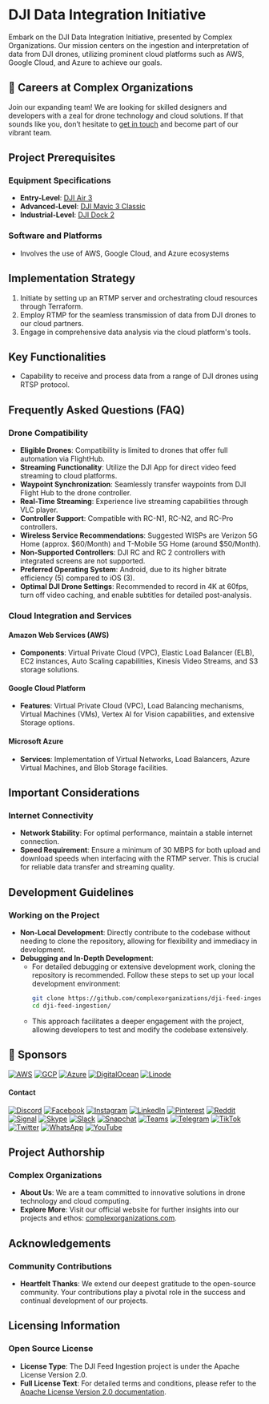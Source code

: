# DJI Data Integration Initiative

Embark on the DJI Data Integration Initiative, presented by Complex Organizations. Our mission centers on the ingestion and interpretation of data from DJI drones, utilizing prominent cloud platforms such as AWS, Google Cloud, and Azure to achieve our goals.

## 🚀 Careers at Complex Organizations

Join our expanding team! We are looking for skilled designers and developers with a zeal for drone technology and cloud solutions. If that sounds like you, don’t hesitate to [get in touch](https://complexorganizations.com) and become part of our vibrant team.

## Project Prerequisites

### Equipment Specifications

- **Entry-Level**: [DJI Air 3](https://www.dji.com/air-3)
- **Advanced-Level**: [DJI Mavic 3 Classic](https://www.dji.com/mavic-3-classic)
- **Industrial-Level**: [DJI Dock 2](https://enterprise.dji.com/dock-2)

### Software and Platforms

- Involves the use of AWS, Google Cloud, and Azure ecosystems

## Implementation Strategy

1. Initiate by setting up an RTMP server and orchestrating cloud resources through Terraform.
2. Employ RTMP for the seamless transmission of data from DJI drones to our cloud partners.
3. Engage in comprehensive data analysis via the cloud platform's tools.

## Key Functionalities

- Capability to receive and process data from a range of DJI drones using RTSP protocol.

## Frequently Asked Questions (FAQ)

### Drone Compatibility
- **Eligible Drones**: Compatibility is limited to drones that offer full automation via FlightHub.
- **Streaming Functionality**: Utilize the DJI App for direct video feed streaming to cloud platforms.
- **Waypoint Synchronization**: Seamlessly transfer waypoints from DJI Flight Hub to the drone controller.
- **Real-Time Streaming**: Experience live streaming capabilities through VLC player.
- **Controller Support**: Compatible with RC-N1, RC-N2, and RC-Pro controllers.
- **Wireless Service Recommendations**: Suggested WISPs are Verizon 5G Home (approx. $60/Month) and T-Mobile 5G Home (around $50/Month).
- **Non-Supported Controllers**: DJI RC and RC 2 controllers with integrated screens are not supported.
- **Preferred Operating System**: Android, due to its higher bitrate efficiency (5) compared to iOS (3).
- **Optimal DJI Drone Settings**: Recommended to record in 4K at 60fps, turn off video caching, and enable subtitles for detailed post-analysis.

### Cloud Integration and Services

#### Amazon Web Services (AWS)
- **Components**: Virtual Private Cloud (VPC), Elastic Load Balancer (ELB), EC2 instances, Auto Scaling capabilities, Kinesis Video Streams, and S3 storage solutions.

#### Google Cloud Platform
- **Features**: Virtual Private Cloud (VPC), Load Balancing mechanisms, Virtual Machines (VMs), Vertex AI for Vision capabilities, and extensive Storage options.

#### Microsoft Azure
- **Services**: Implementation of Virtual Networks, Load Balancers, Azure Virtual Machines, and Blob Storage facilities.

## Important Considerations

### Internet Connectivity
- **Network Stability**: For optimal performance, maintain a stable internet connection.
- **Speed Requirement**: Ensure a minimum of 30 MBPS for both upload and download speeds when interfacing with the RTMP server. This is crucial for reliable data transfer and streaming quality.

## Development Guidelines

### Working on the Project
- **Non-Local Development**: Directly contribute to the codebase without needing to clone the repository, allowing for flexibility and immediacy in development.
- **Debugging and In-Depth Development**:
  - For detailed debugging or extensive development work, cloning the repository is recommended. Follow these steps to set up your local development environment:
    ```bash
    git clone https://github.com/complexorganizations/dji-feed-ingestion
    cd dji-feed-ingestion/
    ```
  - This approach facilitates a deeper engagement with the project, allowing developers to test and modify the codebase extensively.

## 🤝 Sponsors

[![AWS](https://raw.githubusercontent.com/complexorganizations/parking-united-com/main/assets/images/icons/cloud_providers/aws.svg)](https://aws.amazon.com/)
[![GCP](https://raw.githubusercontent.com/complexorganizations/parking-united-com/main/assets/images/icons/cloud_providers/gcp.svg)](https://cloud.google.com/)
[![Azure](https://raw.githubusercontent.com/complexorganizations/parking-united-com/main/assets/images/icons/cloud_providers/azure.svg)](https://azure.microsoft.com/)
[![DigitalOcean](https://raw.githubusercontent.com/complexorganizations/parking-united-com/main/assets/images/icons/cloud_providers/digitalocean.svg)](https://www.digitalocean.com/)
[![Linode](https://raw.githubusercontent.com/complexorganizations/parking-united-com/main/assets/images/icons/cloud_providers/linode.svg)](https://www.linode.com/)

#### Contact

[![Discord](https://raw.githubusercontent.com/complexorganizations/parking-united-com/main/assets/images/icons/social_media/discord.svg)](https://discord.gg/2DmfdBdMwg)
[![Facebook](https://raw.githubusercontent.com/complexorganizations/parking-united-com/main/assets/images/icons/social_media/facebook.svg)](https://www.facebook.com/parkingunited)
[![Instagram](https://raw.githubusercontent.com/complexorganizations/parking-united-com/main/assets/images/icons/social_media/instagram.svg)](https://www.instagram.com/parking_united/)
[![LinkedIn](https://raw.githubusercontent.com/complexorganizations/parking-united-com/main/assets/images/icons/social_media/linkedin.svg)](https://www.linkedin.com/company/parking-united)
[![Pinterest](https://raw.githubusercontent.com/complexorganizations/parking-united-com/main/assets/images/icons/social_media/pinterest.svg)](https://www.pinterest.com/parking_united/)
[![Reddit](https://raw.githubusercontent.com/complexorganizations/parking-united-com/main/assets/images/icons/social_media/reddit.svg)](https://www.reddit.com/r/parking_united/)
[![Signal](https://raw.githubusercontent.com/complexorganizations/parking-united-com/main/assets/images/icons/social_media/signal.svg)](https://signal.group/#CjQKIPhEy6Pk8c-wXi-6O3DRXQ3eSLvJNqW61uq46Y-Ya3mrEhDaILflpc1oE9joFmzC3REG)
[![Skype](https://raw.githubusercontent.com/complexorganizations/parking-united-com/main/assets/images/icons/social_media/skype.svg)](https://join.skype.com/hjhsrvQlinZk)
[![Slack](https://raw.githubusercontent.com/complexorganizations/parking-united-com/main/assets/images/icons/social_media/slack.svg)](https://parking-unitedcom.slack.com/archives/C05QM7PS9GV/p1693631754500589)
[![Snapchat](https://raw.githubusercontent.com/complexorganizations/parking-united-com/main/assets/images/icons/social_media/snapchat.svg)](https://www.snapchat.com/)
[![Teams](https://raw.githubusercontent.com/complexorganizations/parking-united-com/main/assets/images/icons/social_media/teams.svg)](https://teams.live.com/l/community/FAAHt8haBHMqRRUOwI)
[![Telegram](https://raw.githubusercontent.com/complexorganizations/parking-united-com/main/assets/images/icons/social_media/telegram.svg)](https://t.me/parking_united_com)
[![TikTok](https://raw.githubusercontent.com/complexorganizations/parking-united-com/main/assets/images/icons/social_media/tiktok.svg)](https://www.tiktok.com/)
[![Twitter](https://raw.githubusercontent.com/complexorganizations/parking-united-com/main/assets/images/icons/social_media/twitter.svg)](https://twitter.com/parking_united)
[![WhatsApp](https://raw.githubusercontent.com/complexorganizations/parking-united-com/main/assets/images/icons/social_media/whatsapp.svg)](https://chat.whatsapp.com/KR0nia4ajom2NWl32YOYZK)
[![YouTube](https://raw.githubusercontent.com/complexorganizations/parking-united-com/main/assets/images/icons/social_media/youtube.svg)](https://www.youtube.com/)

## Project Authorship

### Complex Organizations
- **About Us**: We are a team committed to innovative solutions in drone technology and cloud computing.
- **Explore More**: Visit our official website for further insights into our projects and ethos: [complexorganizations.com](https://complexorganizations.com).

## Acknowledgements

### Community Contributions
- **Heartfelt Thanks**: We extend our deepest gratitude to the open-source community. Your contributions play a pivotal role in the success and continual development of our projects.

## Licensing Information

### Open Source License
- **License Type**: The DJI Feed Ingestion project is under the Apache License Version 2.0.
- **Full License Text**: For detailed terms and conditions, please refer to the [Apache License Version 2.0 documentation](https://raw.githubusercontent.com/complexorganizations/dji-feed-ingestion/main/.github/license).
